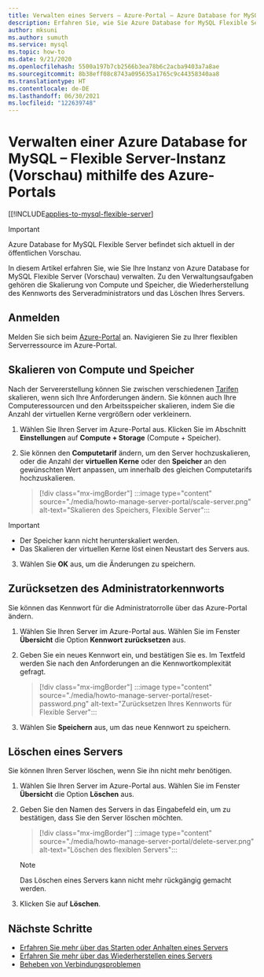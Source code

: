 ```yaml
---
title: Verwalten eines Servers – Azure-Portal – Azure Database for MySQL Flexible Server
description: Erfahren Sie, wie Sie Azure Database for MySQL Flexible Server aus dem Azure-Portal verwalten.
author: mksuni
ms.author: sumuth
ms.service: mysql
ms.topic: how-to
ms.date: 9/21/2020
ms.openlocfilehash: 5500a197b7cb2566b3ea78b6c2acba9403a7a8ae
ms.sourcegitcommit: 8b38eff08c8743a095635a1765c9c44358340aa8
ms.translationtype: HT
ms.contentlocale: de-DE
ms.lasthandoff: 06/30/2021
ms.locfileid: "122639748"
---
```

# <a name="manage-an-azure-database-for-mysql---flexible-server-preview-using-azure-portal"></a>Verwalten einer Azure Database for MySQL – Flexible Server-Instanz (Vorschau) mithilfe des Azure-Portals

[[!INCLUDE[applies-to-mysql-flexible-server](../includes/applies-to-mysql-flexible-server.md)]

> [!IMPORTANT]
> Azure Database for MySQL Flexible Server befindet sich aktuell in der öffentlichen Vorschau.

In diesem Artikel erfahren Sie, wie Sie Ihre Instanz von Azure Database for MySQL Flexible Server (Vorschau) verwalten. Zu den Verwaltungsaufgaben gehören die Skalierung von Compute und Speicher, die Wiederherstellung des Kennworts des Serveradministrators und das Löschen Ihres Servers.

## <a name="sign-in"></a>Anmelden

Melden Sie sich beim [Azure-Portal](https://portal.azure.com) an. Navigieren Sie zu Ihrer flexiblen Serverressource im Azure-Portal.

## <a name="scale-compute-and-storage"></a>Skalieren von Compute und Speicher

Nach der Servererstellung können Sie zwischen verschiedenen [Tarifen](https://azure.microsoft.com/pricing/details/mysql/) skalieren, wenn sich Ihre Anforderungen ändern. Sie können auch Ihre Computeressourcen und den Arbeitsspeicher skalieren, indem Sie die Anzahl der virtuellen Kerne vergrößern oder verkleinern.

1. Wählen Sie Ihren Server im Azure-Portal aus. Klicken Sie im Abschnitt **Einstellungen** auf **Compute + Storage** (Compute + Speicher).

2. Sie können den **Computetarif** ändern, um den Server hochzuskalieren, oder die Anzahl der **virtuellen Kerne** oder den **Speicher** an den gewünschten Wert anpassen, um innerhalb des gleichen Computetarifs hochzuskalieren.

   > [!div class="mx-imgBorder"]
   > :::image type="content" source="./media/howto-manage-server-portal/scale-server.png" alt-text="Skalieren des Speichers, Flexible Server":::

   
> [!IMPORTANT]
   > - Der Speicher kann nicht herunterskaliert werden.
   > - Das Skalieren der virtuellen Kerne löst einen Neustart des Servers aus.

3. Wählen Sie **OK** aus, um die Änderungen zu speichern.

## <a name="reset-admin-password"></a>Zurücksetzen des Administratorkennworts

Sie können das Kennwort für die Administratorrolle über das Azure-Portal ändern.

1. Wählen Sie Ihren Server im Azure-Portal aus. Wählen Sie im Fenster **Übersicht** die Option **Kennwort zurücksetzen** aus.

2. Geben Sie ein neues Kennwort ein, und bestätigen Sie es. Im Textfeld werden Sie nach den Anforderungen an die Kennwortkomplexität gefragt.

   > [!div class="mx-imgBorder"]
   > :::image type="content" source="./media/howto-manage-server-portal/reset-password.png" alt-text="Zurücksetzen Ihres Kennworts für Flexible Server":::

3. Wählen Sie **Speichern** aus, um das neue Kennwort zu speichern.

## <a name="delete-a-server"></a>Löschen eines Servers

Sie können Ihren Server löschen, wenn Sie ihn nicht mehr benötigen.

1. Wählen Sie Ihren Server im Azure-Portal aus. Wählen Sie im Fenster **Übersicht** die Option **Löschen** aus.

2. Geben Sie den Namen des Servers in das Eingabefeld ein, um zu bestätigen, dass Sie den Server löschen möchten.

   > [!div class="mx-imgBorder"]
   > :::image type="content" source="./media/howto-manage-server-portal/delete-server.png" alt-text="Löschen des flexiblen Servers":::

   > [!NOTE]
   > Das Löschen eines Servers kann nicht mehr rückgängig gemacht werden.

3. Klicken Sie auf **Löschen**.

## <a name="next-steps"></a>Nächste Schritte
- [Erfahren Sie mehr über das Starten oder Anhalten eines Servers](how-to-stop-start-server-portal.md)
- [Erfahren Sie mehr über das Wiederherstellen eines Servers](how-to-restore-server-portal.md)
- [Beheben von Verbindungsproblemen](how-to-troubleshoot-common-connection-issues.md)

